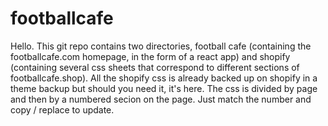 # footballcafe
Hello. This git repo contains two directories, football cafe (containing the footballcafe.com homepage, in the form of a react app) and shopify (containing several css sheets that correspond to different sections of footballcafe.shop). All the shopify css is already backed up on shopify in a theme backup but should you need it, it's here. The css is divided by page and then by a numbered secion on the page. Just match the number and copy / replace to update.
